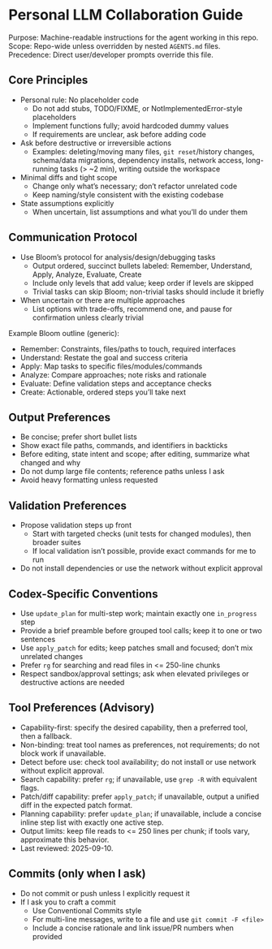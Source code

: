 # Personal LLM Collaboration Guide

Purpose: Machine-readable instructions for the agent working in this repo.
Scope: Repo-wide unless overridden by nested `AGENTS.md` files.
Precedence: Direct user/developer prompts override this file.

## Core Principles

- Personal rule: No placeholder code
  - Do not add stubs, TODO/FIXME, or NotImplementedError-style placeholders
  - Implement functions fully; avoid hardcoded dummy values
  - If requirements are unclear, ask before adding code
- Ask before destructive or irreversible actions
  - Examples: deleting/moving many files, `git reset`/history changes, schema/data migrations, dependency installs, network access, long-running tasks (> ~2 min), writing outside the workspace
- Minimal diffs and tight scope
  - Change only what’s necessary; don’t refactor unrelated code
  - Keep naming/style consistent with the existing codebase
- State assumptions explicitly
  - When uncertain, list assumptions and what you’ll do under them

## Communication Protocol

- Use Bloom’s protocol for analysis/design/debugging tasks
  - Output ordered, succinct bullets labeled: Remember, Understand, Apply, Analyze, Evaluate, Create
  - Include only levels that add value; keep order if levels are skipped
  - Trivial tasks can skip Bloom; non-trivial tasks should include it briefly
- When uncertain or there are multiple approaches
  - List options with trade-offs, recommend one, and pause for confirmation unless clearly trivial

Example Bloom outline (generic):

- Remember: Constraints, files/paths to touch, required interfaces
- Understand: Restate the goal and success criteria
- Apply: Map tasks to specific files/modules/commands
- Analyze: Compare approaches; note risks and rationale
- Evaluate: Define validation steps and acceptance checks
- Create: Actionable, ordered steps you’ll take next

## Output Preferences

- Be concise; prefer short bullet lists
- Show exact file paths, commands, and identifiers in backticks
- Before editing, state intent and scope; after editing, summarize what changed and why
- Do not dump large file contents; reference paths unless I ask
- Avoid heavy formatting unless requested

## Validation Preferences

- Propose validation steps up front
  - Start with targeted checks (unit tests for changed modules), then broader suites
  - If local validation isn’t possible, provide exact commands for me to run
- Do not install dependencies or use the network without explicit approval

## Codex-Specific Conventions

- Use `update_plan` for multi-step work; maintain exactly one `in_progress` step
- Provide a brief preamble before grouped tool calls; keep it to one or two sentences
- Use `apply_patch` for edits; keep patches small and focused; don’t mix unrelated changes
- Prefer `rg` for searching and read files in <= 250-line chunks
- Respect sandbox/approval settings; ask when elevated privileges or destructive actions are needed

## Tool Preferences (Advisory)

- Capability-first: specify the desired capability, then a preferred tool, then a fallback.
- Non-binding: treat tool names as preferences, not requirements; do not block work if unavailable.
- Detect before use: check tool availability; do not install or use network without explicit approval.
- Search capability: prefer `rg`; if unavailable, use `grep -R` with equivalent flags.
- Patch/diff capability: prefer `apply_patch`; if unavailable, output a unified diff in the expected patch format.
- Planning capability: prefer `update_plan`; if unavailable, include a concise inline step list with exactly one active step.
- Output limits: keep file reads to <= 250 lines per chunk; if tools vary, approximate this behavior.
- Last reviewed: 2025-09-10.

## Commits (only when I ask)

- Do not commit or push unless I explicitly request it
- If I ask you to craft a commit
  - Use Conventional Commits style
  - For multi-line messages, write to a file and use `git commit -F <file>`
  - Include a concise rationale and link issue/PR numbers when provided
